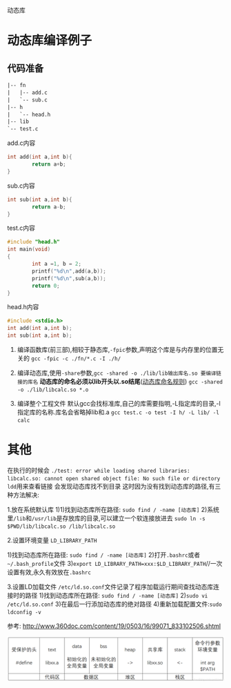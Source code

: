 动态库

# 动态库编译例子
## 代码准备
```l
|-- fn
|   |-- add.c
|   `-- sub.c
|-- h
|   `-- head.h
|-- lib
`-- test.c
```

add.c内容
```c
int add(int a,int b){
        return a+b;
}
```
sub.c内容
```c
int sub(int a,int b){
        return a-b;
}
```
test.c内容
```c
#include "head.h"
int main(void)
{
        int a =1, b = 2;
        printf("%d\n",add(a,b));
        printf("%d\n",sub(a,b));
        return 0;
}
```
head.h内容
```c
#include <stdio.h>
int add(int a,int b);
int sub(int a,int b);
```


1. 编译函数库(前三部),相较于静态库,`-fpic`参数,声明这个库是与内存里的位置无关的
`gcc -fpic -c ./fn/*.c -I ./h/`

2. 编译动态库,使用`-share`参数,`gcc -shared -o ./lib/lib输出库名.so 要编译链接的库名`
**动态库的命名必须以lib开头以.so结尾**([动态库命名规则](https://blog.csdn.net/zhanglianpin/article/details/50491958))
`gcc -shared -o ./lib/libcalc.so *.o`

3. 编译整个工程文件
默认gcc会找标准库,自己的库需要指明,-L指定库的目录,-l指定库的名称.库名会省略掉lib和.a
`gcc test.c -o test -I h/ -L lib/ -l calc`



# 其他
在执行的时候会
`./test: error while loading shared libraries: libcalc.so: cannot open shared object file: No such file or directory`
`ldd`用来查看链接
会发现动态库找不到目录
这时因为没有找到动态库的路径,有三种方法解决:


1.放在系统默认库
1)1)找到动态库所在路径: `sudo find / -name [动态库]`
2)系统里`/lib`和`/usr/lib`是存放库的目录,可以建立一个软连接放进去
`sudo ln -s $PWD/lib/libcalc.so /lib/libcalc.so`

2.设置环境变量
`LD_LIBRARY_PATH`

1)找到动态库所在路径: `sudo find / -name [动态库]`
2)打开`.bashrc`或者`~/.bash_profile`文件
3)`export LD_LIBRARY_PATH=xxx:$LD_LIBRARY_PATH`//一次设置有效,永久有效放在`.bashrc`

3.设置LD加载文件
`/etc/ld.so.conf`文件记录了程序加载运行期间查找动态库连接时的路径
1)找到动态库所在路径: `sudo find / -name [动态库]`
2)`sudo vi /etc/ld.so.conf`
3)在最后一行添加动态库的绝对路径
4)重新加载配置文件:`sudo ldconfig -v`





参考:
http://www.360doc.com/content/19/0503/16/99071_833102506.shtml

![alt text](linux动态库/1.png)